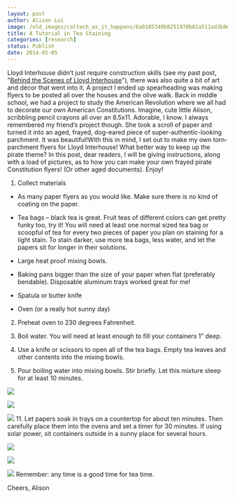 ```yaml
---
layout: post
author: Alison Lui
image: /old_images/caltech_as_it_happens/6a0105349b8251970b01a511ad3b06970c.jpg
title: A Tutorial in Tea Staining 
categories: [research]
status: Publish
date: 2014-05-05
---
```


Lloyd Interhouse didn’t just require construction skills (see my past post, "[Behind the Scenes of Lloyd Interhouse](https://caltech.typepad.com/caltech_as_it_happens/2014/04/behind-the-scenes-of-lloyd-interhouse.html)"), there was also quite a bit of art and décor that went into it. A project I ended up spearheading was making flyers to be posted all over the houses and the olive walk. Back in middle school, we had a project to study the American Revolution where we all had to decorate our own American Constitutions. Imagine, cute little Alison, scribbling pencil crayons all over an 8.5x11. Adorable, I know. I always remembered my friend’s project though. She took a scroll of paper and turned it into an aged, frayed, dog-eared piece of super-authentic-looking parchment. It was beautiful!With this in mind, I set out to make my own torn-parchment flyers for Lloyd Interhouse! What better way to keep up the pirate theme? In this post, dear readers, I will be giving instructions, along with a load of pictures, as to how you can make your own frayed pirate Constitution flyers! (Or other aged documents). Enjoy!
1. Collect materials

- As many paper flyers as you would like. Make sure there is no kind of coating on the paper.

- Tea bags – black tea is great. Fruit teas of different colors can get pretty funky too, try it! You will need at least one normal sized tea bag or scoopful of tea for every two pieces of paper you plan on staining for a light stain. To stain darker, use more tea bags, less water, and let the papers sit for longer in their solutions.

- Large heat proof mixing bowls.

- Baking pans bigger than the size of your paper when flat (preferably bendable). Disposable aluminum trays worked great for me!
- Spatula or butter knife
- Oven (or a really hot sunny day)

2. Preheat oven to 230 degrees Fahrenheit.

3. Boil water. You will need at least enough to fill your containers 1” deep.

4. Use a knife or scissors to open all of the tea bags. Empty tea leaves and other contents into the mixing bowls.

5. Pour boiling water into mixing bowls. Stir briefly. Let this mixture steep for at least 10 minutes.


![](/old_images/caltech_as_it_happens/6a0105349b8251970b01a73db86009970d.jpg)

![](/old_images/caltech_as_it_happens/6a0105349b8251970b01a511ad3b69970c.jpg)

![](/old_images/caltech_as_it_happens/6a0105349b8251970b01a3fcfd9004970b.jpg)
11. Let papers soak in trays on a countertop for about ten minutes. Then carefully place them into the ovens and set a timer for 30 minutes. If using solar power, sit containers outside in a sunny place for several hours.


![](/old_images/caltech_as_it_happens/6a0105349b8251970b01a3fcfd9060970b.jpg)

![](/old_images/caltech_as_it_happens/6a0105349b8251970b01a73db86085970d.jpg)

![](/old_images/caltech_as_it_happens/6a0105349b8251970b01a511ad3aa3970c.jpg)
Remember: any time is a good time for tea time.

Cheers,
Alison
